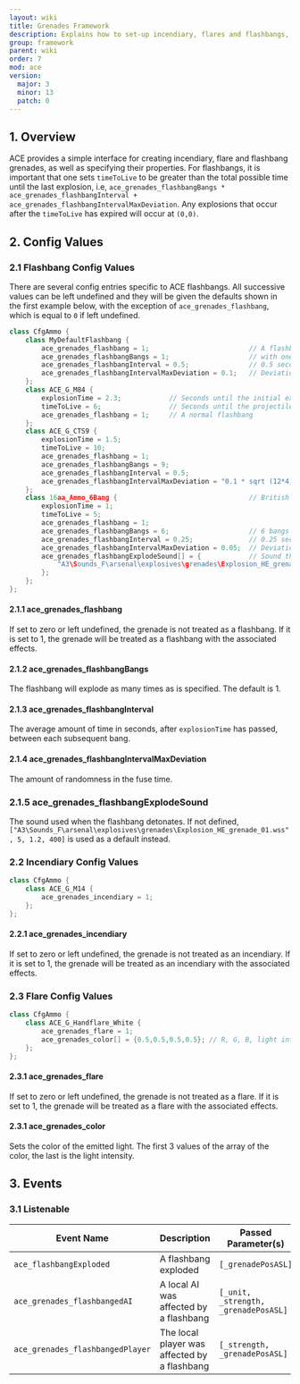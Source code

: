 ```yaml
---
layout: wiki
title: Grenades Framework
description: Explains how to set-up incendiary, flares and flashbangs, particularly multi-bangs.
group: framework
parent: wiki
order: 7
mod: ace
version:
  major: 3
  minor: 13
  patch: 0
---
```


## 1. Overview

ACE provides a simple interface for creating incendiary, flare and flashbang grenades, as well as specifying their properties. For flashbangs, it is important that one sets `timeToLive` to be greater than the total possible time until the last explosion, i.e, `ace_grenades_flashbangBangs * ace_grenades_flashbangInterval + ace_grenades_flashbangIntervalMaxDeviation`. Any explosions that occur after the `timeToLive` has expired will occur at `(0,0)`.


## 2. Config Values

### 2.1 Flashbang Config Values
There are several config entries specific to ACE flashbangs. All successive values can be left undefined and they will be given the defaults shown in the first example below, with the exception of `ace_grenades_flashbang`, which is equal to `0` if left undefined.

```cpp
class CfgAmmo {
    class MyDefaultFlashbang {
        ace_grenades_flashbang = 1;                         // A flashbang
        ace_grenades_flashbangBangs = 1;                    // with one bang
        ace_grenades_flashbangInterval = 0.5;               // 0.5 seconds between each subsequent bang
        ace_grenades_flashbangIntervalMaxDeviation = 0.1;   // Deviation of up to ± 0.1 seconds on each fuse
    };
    class ACE_G_M84 {
        explosionTime = 2.3;            // Seconds until the initial explosion
        timeToLive = 6;                 // Seconds until the projectile is removed
        ace_grenades_flashbang = 1;     // A normal flashbang
    };
    class ACE_G_CTS9 {
        explosionTime = 1.5;
        timeToLive = 10;
        ace_grenades_flashbang = 1;
        ace_grenades_flashbangBangs = 9;                                        // 9 bangs
        ace_grenades_flashbangInterval = 0.5;                                   // 0.5 seconds between each subsequent bang
        ace_grenades_flashbangIntervalMaxDeviation = "0.1 * sqrt (12*4) / 2";   // Standard deviation of 0.1 seconds on each fuse
    };
    class 16aa_Ammo_6Bang {                                 // British Armed Forces L107A1
        explosionTime = 1;
        timeToLive = 5;
        ace_grenades_flashbang = 1;
        ace_grenades_flashbangBangs = 6;                    // 6 bangs
        ace_grenades_flashbangInterval = 0.25;              // 0.25 seconds between each subsequent bang
        ace_grenades_flashbangIntervalMaxDeviation = 0.05;  // Deviation of up to ± 0.05 seconds on each fuse
        ace_grenades_flashbangExplodeSound[] = {            // Sound that is played upon detonation
            "A3\Sounds_F\arsenal\explosives\grenades\Explosion_HE_grenade_01.wss", 5, 1.2, 400 // file path, volume, pitch, max distance
        };
    };
};
```

#### 2.1.1 ace_grenades_flashbang

If set to zero or left undefined, the grenade is not treated as a flashbang. If it is set to 1, the grenade will be treated as a flashbang with the associated effects.

#### 2.1.2 ace_grenades_flashbangBangs

The flashbang will explode as many times as is specified. The default is 1.

#### 2.1.3 ace_grenades_flashbangInterval

The average amount of time in seconds, after `explosionTime` has passed, between each subsequent bang.

#### 2.1.4 ace_grenades_flashbangIntervalMaxDeviation

The amount of randomness in the fuse time.

### 2.1.5 ace_grenades_flashbangExplodeSound

The sound used when the flashbang detonates. If not defined, `["A3\Sounds_F\arsenal\explosives\grenades\Explosion_HE_grenade_01.wss", 5, 1.2, 400]` is used as a default instead.

### 2.2 Incendiary Config Values

```cpp
class CfgAmmo {
    class ACE_G_M14 {
        ace_grenades_incendiary = 1;
    };
};
```

#### 2.2.1 ace_grenades_incendiary

If set to zero or left undefined, the grenade is not treated as an incendiary. If it is set to 1, the grenade will be treated as an incendiary with the associated effects.

### 2.3 Flare Config Values

```cpp
class CfgAmmo {
    class ACE_G_Handflare_White {
        ace_grenades_flare = 1;
        ace_grenades_color[] = {0.5,0.5,0.5,0.5}; // R, G, B, light intensity
    };
};
```

#### 2.3.1 ace_grenades_flare

If set to zero or left undefined, the grenade is not treated as a flare. If it is set to 1, the grenade will be treated as a flare with the associated effects.

#### 2.3.1 ace_grenades_color

Sets the color of the emitted light. The first 3 values of the array of the color, the last is the light intensity.

## 3. Events

### 3.1 Listenable

| Event Name | Description | Passed Parameter(s) | Locality |
| ---------- | ----------- | ------------------- | -------- |
| `ace_flashbangExploded` | A flashbang exploded | `[_grenadePosASL]` | Global |
| `ace_grenades_flashbangedAI` | A local AI was affected by a flashbang | `[_unit, _strength, _grenadePosASL]` | Local |
| `ace_grenades_flashbangedPlayer` | The local player was affected by a flashbang | `[_strength, _grenadePosASL]` | Local |
